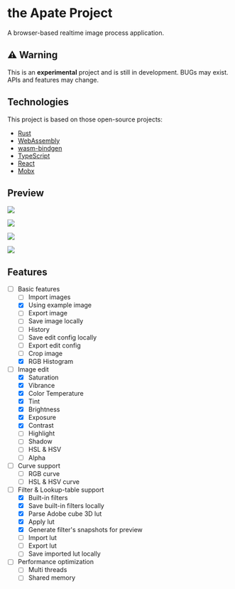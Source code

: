# the Apate Project
A browser-based realtime image process application.

## ⚠️ Warning
This is an **experimental** project and is still in development. BUGs may exist. APIs and features may change.

## Technologies
This project is based on those open-source projects:
* [Rust](https://www.rust-lang.org/)
* [WebAssembly](https://webassembly.org/)
* [wasm-bindgen](https://github.com/rustwasm/wasm-bindgen)
* [TypeScript](https://www.typescriptlang.org/)
* [React](https://reactjs.org/)
* [Mobx](https://mobx.js.org/README.html)

## Preview

![](https://imagedelivery.net/Zw2NKlw6vpAEx4T5z1A_JQ/85adde74-1982-47c3-d5b4-402b5d5ed000/public)

![](https://imagedelivery.net/Zw2NKlw6vpAEx4T5z1A_JQ/f6c275a9-2ec8-4144-0369-64f638d2f000/public)

![](https://imagedelivery.net/Zw2NKlw6vpAEx4T5z1A_JQ/d723eb6c-4abf-4459-bb00-b182755ce500/public)

![](https://imagedelivery.net/Zw2NKlw6vpAEx4T5z1A_JQ/5d896f7e-6bdd-49f0-69f6-c0646a5aa800/public)

## Features
- [ ] Basic features
    - [ ] Import images
    - [x] Using example image
    - [ ] Export image
    - [ ] Save image locally
    - [ ] History
    - [ ] Save edit config locally
    - [ ] Export edit config
    - [ ] Crop image
    - [x] RGB Histogram

- [ ] Image edit
    - [x] Saturation
    - [x] Vibrance
    - [x] Color Temperature
    - [x] Tint
    - [x] Brightness
    - [x] Exposure
    - [x] Contrast
    - [ ] Highlight
    - [ ] Shadow
    - [ ] HSL & HSV
    - [ ] Alpha

- [ ] Curve support
    - [ ] RGB curve
    - [ ] HSL & HSV curve

- [ ] Filter & Lookup-table support
    - [x] Built-in filters
    - [x] Save built-in filters locally
    - [x] Parse Adobe cube 3D lut
    - [x] Apply lut
    - [x] Generate filter's snapshots for preview
    - [ ] Import lut
    - [ ] Export lut
    - [ ] Save imported lut locally

- [ ] Performance optimization
    - [ ] Multi threads
    - [ ] Shared memory
